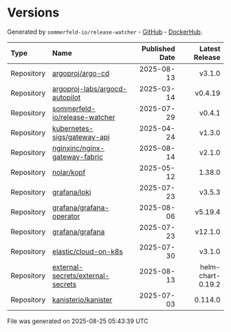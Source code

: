 # Versions

Generated by `sommerfeld-io/release-watcher` - [GitHub](https://github.com/sommerfeld-io/release-watcher) - [DockerHub](https://hub.docker.com/r/sommerfeldio/release-watcher).

| Type | Name | Published Date | Latest Release |
|:-----|:-----|---------------:|---------------:|
| Repository | [argoproj/argo-cd](https://github.com/argoproj/argo-cd/releases/tag/v3.1.0) | 2025-08-13 | v3.1.0 |
| Repository | [argoproj-labs/argocd-autopilot](https://github.com/argoproj-labs/argocd-autopilot/releases/tag/v0.4.19) | 2025-03-14 | v0.4.19 |
| Repository | [sommerfeld-io/release-watcher](https://github.com/sommerfeld-io/release-watcher/releases/tag/v0.4.1) | 2025-07-29 | v0.4.1 |
| Repository | [kubernetes-sigs/gateway-api](https://github.com/kubernetes-sigs/gateway-api/releases/tag/v1.3.0) | 2025-04-24 | v1.3.0 |
| Repository | [nginxinc/nginx-gateway-fabric](https://github.com/nginx/nginx-gateway-fabric/releases/tag/v2.1.0) | 2025-08-14 | v2.1.0 |
| Repository | [nolar/kopf](https://github.com/nolar/kopf/releases/tag/1.38.0) | 2025-05-12 | 1.38.0 |
| Repository | [grafana/loki](https://github.com/grafana/loki/releases/tag/v3.5.3) | 2025-07-23 | v3.5.3 |
| Repository | [grafana/grafana-operator](https://github.com/grafana/grafana-operator/releases/tag/v5.19.4) | 2025-08-06 | v5.19.4 |
| Repository | [grafana/grafana](https://github.com/grafana/grafana/releases/tag/v12.1.0) | 2025-07-23 | v12.1.0 |
| Repository | [elastic/cloud-on-k8s](https://github.com/elastic/cloud-on-k8s/releases/tag/v3.1.0) | 2025-07-30 | v3.1.0 |
| Repository | [external-secrets/external-secrets](https://github.com/external-secrets/external-secrets/releases/tag/helm-chart-0.19.2) | 2025-08-13 | helm-chart-0.19.2 |
| Repository | [kanisterio/kanister](https://github.com/kanisterio/kanister/releases/tag/0.114.0) | 2025-07-03 | 0.114.0 |

File was generated on 2025-08-25 05:43:39 UTC
